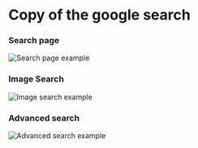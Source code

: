 # Copy of the google search

### Search page
![Search page example](https://media.giphy.com/media/mNrB5poqIzYedJa4F5/giphy.gif)

### Image Search

![Image search example](https://media.giphy.com/media/UJ6b6AKA6pk1WphyBC/giphy.gif)

### Advanced search 

![Advanced search example](https://media.giphy.com/media/ZrhZYXFRpczCkdq8W7/giphy.gif)
